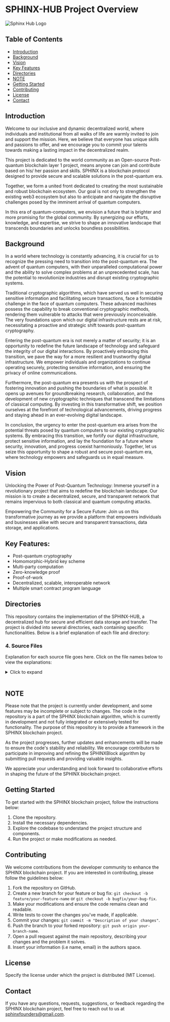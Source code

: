 # SPHINX-HUB Project Overview

![Sphinx Hub Logo](https://github.com/SPHINX-HUB-ORG/SPHINX-HUB/blob/main/asset/logo3-01.jpg)

## Table of Contents

- [Introduction](#introduction)
- [Background](#background)
- [Vision](#vision)
- [Key Features](#key-features)
- [Directories](#directories)
- [NOTE](#note)
- [Getting Started](#getting-started)
- [Contributing](#contributing)
- [License](#license)
- [Contact](#contact)

## Introduction

Welcome to our inclusive and dynamic decentralized world, where individuals and institutional from all walks of life are warmly invited to join and support the mission. Here, we believe that everyone has unique skills and passions to offer, and we encourage you to commit your talents towards making a lasting impact in the decentralized realm.

This project is dedicated to the world community as an Open-source Post-quantum blockchain layer 1 project, means anyone can join and contribute based on his/ her passion and skills. SPHINX is a blockchain protocol designed to provide secure and scalable solutions in the post-quantum era.

Together, we form a united front dedicated to creating the most sustainable and robust blockchain ecosystem. Our goal is not only to strengthen the existing web3 ecosystem but also to anticipate and navigate the disruptive challenges posed by the imminent arrival of quantum computers.

In this era of quantum-computers, we envision a future that is brighter and more promising for the global community. By synergizing our efforts, knowledge, and expertise, we strive to shape an innovative landscape that transcends boundaries and unlocks boundless possibilities.

## Background

In a world where technology is constantly advancing, it is crucial for us to recognize the pressing need to transition into the post-quantum era. The advent of quantum computers, with their unparalleled computational power and the ability to solve complex problems at an unprecedented scale, has the potential to revolutionize industries and disrupt existing cryptographic systems.

Traditional cryptographic algorithms, which have served us well in securing sensitive information and facilitating secure transactions, face a formidable challenge in the face of quantum computers. These advanced machines possess the capability to break conventional cryptographic methods, rendering them vulnerable to attacks that were previously inconceivable. The very foundations upon which our digital infrastructure rests are at risk, necessitating a proactive and strategic shift towards post-quantum cryptography.

Entering the post-quantum era is not merely a matter of security; it is an opportunity to redefine the future landscape of technology and safeguard the integrity of our digital interactions. By proactively embracing this transition, we pave the way for a more resilient and trustworthy digital infrastructure. We empower individuals and organizations to continue operating securely, protecting sensitive information, and ensuring the privacy of online communications.

Furthermore, the post-quantum era presents us with the prospect of fostering innovation and pushing the boundaries of what is possible. It opens up avenues for groundbreaking research, collaboration, and the development of new cryptographic techniques that transcend the limitations of classical computing. By investing in this transformative shift, we position ourselves at the forefront of technological advancements, driving progress and staying ahead in an ever-evolving digital landscape.

In conclusion, the urgency to enter the post-quantum era arises from the potential threats posed by quantum computers to our existing cryptographic systems. By embracing this transition, we fortify our digital infrastructure, protect sensitive information, and lay the foundation for a future where security, innovation, and progress coexist harmoniously. Together, let us seize this opportunity to shape a robust and secure post-quantum era, where technology empowers and safeguards us in equal measure.

## Vision

Unlocking the Power of Post-Quantum Technology:
Immerse yourself in a revolutionary project that aims to redefine the blockchain landscape. Our mission is to create a decentralized, secure, and transparent network that remains impervious to both classical and quantum computing attacks.

Empowering the Community for a Secure Future:
Join us on this transformative journey as we provide a platform that empowers individuals and businesses alike with secure and transparent transactions, data storage, and applications.

## Key Features:
- Post-quantum cryptography
- Homomorphic-Hybrid key scheme
- Multi-party computation
- Zero-knowledge proof
- Proof-of-work
- Decentralized, scalable, interoperable network
- Multiple smart contract program language

## Directories

This repository contains the implementation of the SPHINX-HUB, a decentralized hub for secure and efficient data storage and transfer. The project is divided into several directories, each containing specific functionalities. Below is a brief explanation of each file and directory:

### 4. Source Files

Explanation for each source file goes here. Click on the file names below to view the explanations:

<details>
<summary>Click to expand</summary>
<br>

### 1. [Asset.cpp](https://github.com/SPHINX-HUB-ORG/SPHINX-HUB/blob/main/src/Asset.cpp)

1. Class $SPX - The Crypto Asset:
- Represents a cryptocurrency asset with properties like id, name, and owner.
- It has functions to get and set the id, name, and owner.
- The buy function allows someone to buy this crypto asset by updating the ownership.

2. Class AssetManager - Managing Assets:
- Handles the management of SPX crypto assets, including issuance, transfers, and ownership changes.
- It has functions like buySPX, issueSPX, setOwner, and transferSPX.

3. Generating a Unique ID:
- The generateUniqueId function creates a unique ID for assets using cryptographic key pairs (hybrid keys).
- The generated ID is based on the asset's public key.

4. Paying Transaction Fee:
- The payTransactionFee function handles transaction fees for asset operations.
- It is called after asset-related operations to deduct transaction fees from the payer's account.

5. Finding an Asset:
- The findAsset function searches for an asset with a given ID in the blockchain data.
- It returns a pointer to the asset if found, otherwise, it returns nullptr.

6. Halving Block Reward:
- The halveBlockReward function is called when the halving threshold is reached (e.g., every 210,000 blocks).
- It reduces the block reward or token issuance rate by halving it.

7. Generating Transaction Data:
- The generateTransactionData function creates transaction data for storing on the blockchain.
- It creates a transaction with inputs and outputs and serializes it to JSON format.
- The transaction is then signed with a private key to generate a signature for verification.

8. Asset Management Parameters:
The class contains parameters like totalSupply, maxSupply, halvingThreshold, and blockReward.
These parameters define the total supply of assets, maximum supply (e.g., 50 million), halving threshold, and initial block reward.
  
### 2. [Block.cpp](https://github.com/SPHINX-HUB-ORG/SPHINX-HUB/blob/main/src/Block.cpp)

1. Constructor:
- There are two constructors for creating a Block object.
- The first constructor takes the previousHash of the previous block and initializes other member variables like blockHeight, nonce, and difficulty.
- The second constructor adds a version parameter to set the block's version.

2. Function addTransaction:
- This function is used to add a transaction to the block.
- It takes a transaction as a string and appends it to the transactions_ vector.

3. Function calculateBlockHash:
- This function calculates the hash of the entire block's data (excluding the signature) using the SPHINXHash::SPHINX_256 function.
- It concatenates previousHash_, timestamp_, and all the transactions in transactions_ to form the data.
- The resulting data is then hashed using the SPHINX_256 hash function, and the hash is returned.

4. Function calculateMerkleRoot:
- This function calculates the Merkle root hash of the transactions in the block using the SPHINXMerkleBlock::constructMerkleTree function.
- The constructMerkleTree function is called with the transactions_ vector, and the resulting Merkle root is returned.

5. Function signMerkleRoot:
- This function signs the provided Merkle root with the SPHINCS+ private key and stores the signature and Merkle root in the block.
- The signature_ is set using the SPHINXSign::sign_data function with the provided private key.
- The storedMerkleRoot_ is set with the input merkleRoot.

6. Function verifySignature:
- This function verifies the block's signature using the provided public key.
- It calculates the block hash using the calculateBlockHash function and then calls the SPHINXSign::verify_data function with the block hash, signature, and public key.
- Returns true if the signature is valid, otherwise false.

7. Function verifyMerkleRoot:
- This function verifies the stored Merkle root with the given public key.
- It calls the merkleBlock.verifyMerkleRoot function with the storedMerkleRoot_ and transactions_.
- Returns true if the Merkle root is valid, otherwise false.

8. Function verifyBlock:
- This function verifies the entire block with the given public key by calling verifySignature and verifyMerkleRoot.
- Returns true if both the signature and Merkle root are valid, otherwise false.

9. Function mineBlock:
- This function is used to mine the block with the given difficulty.
- It attempts to find a valid block hash that meets the specified difficulty level (starting with leading zeros).
- It repeatedly increments the nonce_ value and recalculates the block hash until a valid hash is found.
- Once a valid hash is found, the function updates the UTXO (Unspent Transaction Outputs) set based on the transactions included in the block and returns true.
- If no valid hash is found, the function returns false.

10. Serialization and Deserialization Functions:
- Functions like toJson, fromJson, save, and load handle serialization and deserialization of the block data to/from JSON format and files.
Functions for Database Interaction:
- saveToDatabase and loadFromDatabase are used to save and load block data to/from a distributed database using the SPHINXDb::DistributedDb class.

11. Getter Functions:
- Various getter functions (e.g., getPreviousHash, getMerkleRoot, getSignature, etc.) are provided to access the private member variables of the Block class.
- These functions together form the core functionality of the SPHINXBlock::Block class, which is used to represent and manage individual blocks in a blockchain.

### 3. [Blockmanager.cpp](https://github.com/SPHINX-HUB-ORG/SPHINX-HUB/blob/main/src/BlockManager.cpp)

The Block Manager plays a pivotal role in the synchronization, validation, and storage of blocks. It handles incoming blocks from the network, ensures consensus rules are followed, and validates each block's transactions before incorporating them into the blockchain. Additionally, the Block Manager maintains the local copy of the blockchain, tracking the longest valid chain to maintain the network's consensus.

Within "BlockManager.cpp," you will find functions that facilitate block retrieval, storage, and organization. It coordinates with other components, such as the consensus mechanism and network communication, to ensure a coherent and consistent blockchain state across all nodes.

### 4. [Chain.cpp](https://github.com/SPHINX-HUB-ORG/SPHINX-HUB/blob/main/src/Chain.cpp)

Supports various operations like adding blocks, transferring funds between chains and shards, performing atomic swaps, and handling bridge transactions. Let's focus on the key functions and their purposes:

- addBlock: This function adds a new block to the blockchain. Before adding the block, it verifies the block's validity using a public key (SPHINXPubKey). If the block is valid, it is added to the chain.

- transferFromSidechain: This function transfers a block from a sidechain to the main chain. It first verifies the block's validity using a public key (SPHINXPubKey). If valid, the block is added to the main chain.

- handleBridgeTransaction: This function handles a bridge transaction, which involves transferring funds from one chain to another. It validates the transaction and, if valid, adds it to the target chain.

- performAtomicSwap: This function performs an atomic swap between the current chain and a target chain. Atomic swaps allow two parties to exchange assets atomically without the need for a trusted third party. The function verifies the validity of the transactions and balances before executing the swap.

- toJson and fromJson: These functions are used to convert the chain data to and from JSON format for storage and communication.

- getBalance and updateBalance: These functions manage the balances of addresses on the chain.

- createShard, joinShard, and transferToShard: These functions are used to create and manage shards, which are separate chains connected to the main chain.

- performShardAtomicSwap: This function performs an atomic swap between the current shard and a target shard.

The code is designed to be interoperable, meaning it supports interactions between different chains and shards through functions like transferFromSidechain, handleBridgeTransaction, and performShardAtomicSwap. It is also scalable as it supports the creation and management of multiple shards, allowing for better resource utilization and transaction processing.


### 5. [Chainmanager.cpp](https://github.com/SPHINX-HUB-ORG/SPHINX-HUB/blob/main/src/ChainManager.cpp)

The Chain Manager acts as the central hub for blockchain management, providing functionalities for chain synchronization, conflict resolution, and chain selection. It ensures that all nodes in the network have the most up-to-date and consistent view of the blockchain. When conflicts or forks occur, the Chain Manager applies consensus rules to determine the longest valid chain, resolving any discrepancies and maintaining the blockchain's single source of truth.

In "ChainManager.cpp," you will find code for handling incoming blocks from the network, verifying their validity, and incorporating them into the local blockchain. It coordinates with other components, such as the Block Manager and Consensus Mechanism, to achieve network-wide consensus and ensure the blockchain's security and integrity.

The proper functioning of "ChainManager.cpp" is crucial to the stability and trustworthiness of the SPHINX-HUB blockchain. It plays a pivotal role in maintaining a unified and consistent view of the blockchain across all nodes, supporting the network's decentralization and facilitating secure and transparent transactions.

### 6. [Checksum.cpp](https://github.com/SPHINX-HUB-ORG/SPHINX-HUB/blob/main/src/Checksum.cpp)

Checksum function inspiration from bitcoin.

1. Generating address:
SPHINX addresses are derived from a public key through a series of cryptographic transformations.
A checksum is added to the address to provide a way of verifying its validity.
The address includes both the public key and the checksum.


2. Address verification:
- When a user wants to send funds to a SPHINX address, the recipient provides the address to the sender.
- The sender uses the address to validate the checksum.
- The checksum is recalculated from the address (excluding the existing checksum), and it should match the original checksum provided by the recipient.
- If the checksums match, the sender can be confident that the address is valid and funds will be sent to the intended recipient.

3. Error prevention:
- If the address is mistyped or contains errors, the checksum verification will fail, preventing the sender from sending funds to an incorrect or non-existent address.
- This helps reduce the risk of funds being lost due to human error.


### 7. [Client_http.cpp](https://github.com/SPHINX-HUB-ORG/SPHINX-HUB/blob/main/src/Client_http.cpp)

1. Handling HTTP Requests:
- The file contains functions and classes that handle incoming HTTP requests from clients or other nodes in the network.
- These functions are responsible for processing the requests and generating appropriate responses.

2. Verifying Requests:
- The "Client_http.cpp" file might include mechanisms to verify the authenticity and integrity of incoming requests.
- This could involve checking digital signatures, validating data formats, and ensuring that the requests comply with the protocol's specifications.

3. Sending HTTP Responses:
- After processing incoming requests, the "Client_http.cpp" file would generate appropriate HTTP responses to be sent back to the requesting clients or nodes.
- Responses could include data, status codes, or error messages, depending on the nature of the request.

4.Interacting with Other Modules:
- "Client_http.cpp"interact with other modules within the blockchain system, such as the consensus mechanism, blockchain data storage, or transaction processing components.
- This interaction ensures that incoming requests are handled appropriately and that the blockchain operates smoothly.

5. Handling Errors and Exception Handling:
- The file contains error handling and exception management mechanisms to deal with unexpected situations gracefully.
Proper error handling is crucial to maintaining the stability and security of the blockchain system.

### 8. [Common.cpp](https://github.com/SPHINX-HUB-ORG/SPHINX-HUB/blob/main/src/Common.cpp)

1. Utility Functions:
- Contain utility functions that perform common operations frequently needed across the blockchain system.
Examples of utility functions might include cryptographic operations, string manipulation, data conversions, and timestamp handling.
Data Structures:

- Define common data structures or data types that are used in different parts of the codebase.
These data structures may include objects, data containers, or custom data types tailored to the specific needs of the blockchain.
Configuration and Constants:

- The file could handle configurations and constants that are used throughout the blockchain system.
This might include network parameters, consensus rules, default settings, and other constant values.
Error Handling and Logging:

- Contain error handling mechanisms and logging functionalities to help debug and troubleshoot issues within the blockchain.

2. Cross-Platform Compatibility:
- If the blockchain project aims for cross-platform compatibility, "Common.cpp" might include code that ensures the system behaves consistently across different platforms and environments.

3. Modularity and Code Reusability:
- The file contributes to the overall modularity and code reusability of the blockchain project by centralizing commonly used functions and data structures.

### 9. [Hash.hpp](https://github.com/SPHINX-HUB-ORG/SPHINX-HUB/blob/main/src/Hash.hpp)

1. Function Declarations:
- Declaration functions that implement the hash function utilizing SWIFFTX with a 256-bit digest size.
- Function declarations would specify the input parameters and return type of the hash function.

2. SWIFFTX Algorithm:
- SWIFFTX is a cryptographic hash function designed to offer security and performance.

3. Data Structures and Constants:
- The file could define any necessary data structures or constants used in the hash function's implementation.
This might include buffers, state variables, or predefined constants used in the SWIFFTX algorithm.

### 10. [Hybrid_key.cpp](https://github.com/SPHINX-HUB-ORG/SPHINX-HUB/blob/main/src/Hybrid_Key.cpp)

### 11. [Key.cpp](https://github.com/SPHINX-HUB-ORG/SPHINX-HUB/blob/main/src/Key.cpp)

### 12. [Mempool.cpp](https://github.com/SPHINX-HUB-ORG/SPHINX-HUB/blob/main/src/Mempool.hpp)

### 13. [Merkleblock.cpp](https://github.com/SPHINX-HUB-ORG/SPHINX-HUB/blob/main/src/MerkleBlock.cpp)

### 14. [Miner.cpp](https://github.com/SPHINX-HUB-ORG/SPHINX-HUB/blob/main/src/Miner.cpp)

### 15. [Node.cpp](https://github.com/SPHINX-HUB-ORG/SPHINX-HUB/blob/main/src/Node.cpp)

### 16. [Params.cpp](https://github.com/SPHINX-HUB-ORG/SPHINX-HUB/blob/main/src/Params.cpp)

### 17. [Plotpow.cpp](https://github.com/SPHINX-HUB-ORG/SPHINX-HUB/blob/main/src/PlotPoW.hpp)

### 18. [PoW.hpp](https://github.com/SPHINX-HUB-ORG/SPHINX-HUB/blob/main/src/PoW.hpp)

### 19. [Requests.hpp](https://github.com/SPHINX-HUB-ORG/SPHINX-HUB/blob/main/src/Requests.hpp)

### 20. [Script.cpp](https://github.com/SPHINX-HUB-ORG/SPHINX-HUB/blob/main/src/Script.cpp)

### 21. [Server.cpp](https://github.com/SPHINX-HUB-ORG/SPHINX-HUB/blob/main/src/Server_http.cpp)

### 22. [Sign.hpp](https://github.com/SPHINX-HUB-ORG/SPHINX-HUB/blob/main/src/Sign.hpp)

### 23. [Tfhe.cpp](https://github.com/SPHINX-HUB-ORG/SPHINX-HUB/blob/main/src/Tfhe.cpp)

### 24. [Transaction.cpp](https://github.com/SPHINX-HUB-ORG/SPHINX-HUB/blob/main/src/Transaction.cpp)

### 25. [Utils.cpp](https://github.com/SPHINX-HUB-ORG/SPHINX-HUB/blob/main/src/Utils.cpp)

### 26. [Utxo.cpp](https://github.com/SPHINX-HUB-ORG/SPHINX-HUB/blob/main/src/Utxo.cpp)

### 27. [Verify.hpp](https://github.com/SPHINX-HUB-ORG/SPHINX-HUB/blob/main/src/Verify.hpp)

### 28. [Wallet.cpp](https://github.com/SPHINX-HUB-ORG/SPHINX-HUB/blob/main/src/Wallet.cpp)

### 29. [Base58.c](https://github.com/SPHINX-HUB-ORG/SPHINX-HUB/blob/main/src/base58.c)

### 30. [Base58check.cpp](https://github.com/SPHINX-HUB-ORG/SPHINX-HUB/blob/main/src/base58check.cpp)

### 31. [db.cpp](https://github.com/SPHINX-HUB-ORG/SPHINX-HUB/blob/main/src/db.cpp)

</details>
<br>


## NOTE

Please note that the project is currently under development, and some features may be incomplete or subject to changes. The code in the repository is a part of the SPHINX blockchain algorithm, which is currently in development and not fully integrated or extensively tested for functionality. The purpose of this repository is to provide a framework in the SPHINX blockchain project.

As the project progresses, further updates and enhancements will be made to ensure the code's stability and reliability. We encourage contributors to participate in improving and refining the SPHINXBlock algorithm by submitting pull requests and providing valuable insights.

We appreciate your understanding and look forward to collaborative efforts in shaping the future of the SPHINX blockchain project.


## Getting Started
To get started with the SPHINX blockchain project, follow the instructions below:

1. Clone the repository.
2. Install the necessary dependencies.
3. Explore the codebase to understand the project structure and components.
4. Run the project or make modifications as needed.


## Contributing

We welcome contributions from the developer community to enhance the SPHINX blockchain project. If you are interested in contributing, please follow the guidelines below:

1. Fork the repository on GitHub.
2. Create a new branch for your feature or bug fix: `git checkout -b feature/your-feature-name` or `git checkout -b bugfix/your-bug-fix`.
3. Make your modifications and ensure the code remains clean and readable.
4. Write tests to cover the changes you've made, if applicable.
5. Commit your changes: `git commit -m "Description of your changes"`.
6. Push the branch to your forked repository: `git push origin your-branch-name`.
7. Open a pull request against the main repository, describing your changes and the problem it solves.
8. Insert your information (i.e name, email) in the authors space.

## License
Specify the license under which the project is distributed (MIT License).

## Contact
If you have any questions, requests, suggestions, or feedback regarding the SPHINX blockchain project, feel free to reach out to us at [sphinxfounders@gmail.com](mailto:sphinxfounders@gmail.com).
